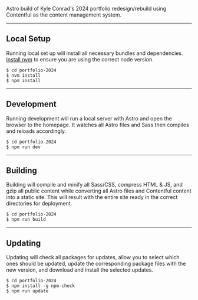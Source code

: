 Astro build of Kyle Conrad's 2024 portfolio redesign/rebuild using Contentful as the content management system.

---

## Local Setup
Running local set up will install all necessary bundles and dependencies. [Install nvm](https://github.com/nvm-sh/nvm) to ensure you are using the correct node version.
    
    $ cd portfolio-2024
    $ nvm install
    $ npm install

---

## Development
Running development will run a local server with Astro and open the browser to the homepage. It watches all Astro files and Sass then compiles and reloads accordingly.

	$ cd portfolio-2024
	$ npm run dev

---

## Building
Building will compile and minify all Sass/CSS, compress HTML & JS, and gzip all public content while converting all Astro files and Contentful content into a static site. This will result with the entire site ready in the correct directories for deployment.

    $ cd portfolio-2024
    $ npm run build

---

## Updating
Updating will check all packages for updates, allow you to select which ones should be updated, update the corresponding package files with the new version, and download and install the selected updates.

    $ cd portfolio-2024
    $ npm install -g npm-check
    $ npm run update